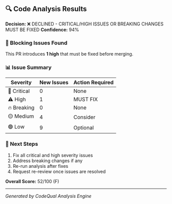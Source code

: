 ## 🔍 Code Analysis Results

**Decision:** ❌ DECLINED - CRITICAL/HIGH ISSUES OR BREAKING CHANGES MUST BE FIXED
**Confidence:** 94%

### 🚨 Blocking Issues Found
This PR introduces **1 high** that must be fixed before merging.

### 📊 Issue Summary
| Severity | New Issues | Action Required |
|----------|------------|----------------|
| 🚨 Critical | 0 | None |
| ⚠️ High | 1 | MUST FIX |
| 🔥 Breaking | 0 | None |
| 🟡 Medium | 4 | Consider |
| 🟢 Low | 9 | Optional |

### 🛑 Next Steps
1. Fix all critical and high severity issues
2. Address breaking changes if any
3. Re-run analysis after fixes
4. Request re-review once issues are resolved

**Overall Score:** 52/100 (F)

---
*Generated by CodeQual Analysis Engine*